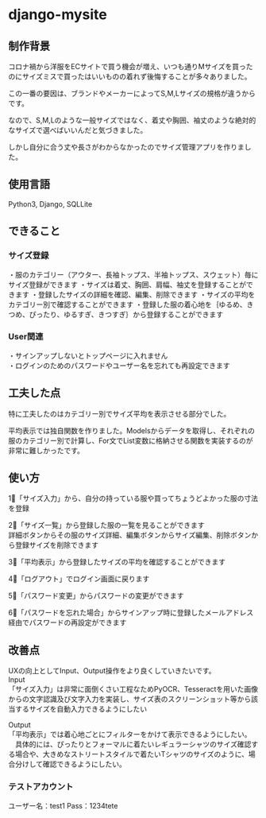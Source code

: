 # django-mysite
## 制作背景

コロナ禍から洋服をECサイトで買う機会が増え、いつも通りMサイズを買ったのにサイズミスで買ったはいいものの着れず後悔することが多々ありました。  

この一番の要因は、ブランドやメーカーによってS,M,Lサイズの規格が違うからです。  

なので、S,M,Lのような一般サイズではなく、着丈や胸囲、袖丈のような絶対的なサイズで選べばいいんだと気づきました。  

しかし自分に合う丈や長さがわからなかったのでサイズ管理アプリを作りました。  

## 使用言語 

Python3, Django, SQLLite

## できること
  ### サイズ登録  
  
・服のカテゴリー（アウター、長袖トップス、半袖トップス、スウェット）毎にサイズ登録ができます
・サイズは着丈、胸囲、肩幅、袖丈を登録することができます
・登録したサイズの詳細を確認、編集、削除できます
・サイズの平均をカテゴリー別で確認することができます
・登録した服の着心地を｛ゆるめ、きつめ、ぴったり、ゆるすぎ、きつすぎ｝から登録することができます
### User関連
  
・サインアップしないとトップページに入れません  
・ログインのためのパスワードやユーザー名を忘れても再設定できます  

## 工夫した点
  
特に工夫したのはカテゴリー別でサイズ平均を表示させる部分でした。  
  
平均表示では独自関数を作りました。Modelsからデータを取得し、それぞれの服のカテゴリー別で計算し、For文でList変数に格納させる関数を実装するのが非常に難しかったです。  
  
## 使い方
  
1⃣「サイズ入力」から、自分の持っている服や買ってちょうどよかった服の寸法を登録  

2⃣「サイズ一覧」から登録した服の一覧を見ることができます  
    詳細ボタンからその服のサイズ詳細、編集ボタンからサイズ編集、削除ボタンから登録サイズを削除できます
  
3⃣「平均表示」から登録したサイズの平均を確認することができます  

4⃣「ログアウト」でログイン画面に戻ります  

5⃣「パスワード変更」からパスワードの変更ができます  

6⃣「パスワードを忘れた場合」からサインアップ時に登録したメールアドレス経由でパスワードの再設定ができます  
## 改善点
  
UXの向上としてInput、Output操作をより良くしていきたいです。  
Input  
「サイズ入力」は非常に面倒くさい工程なためPyOCR、Tesseractを用いた画像からの文字認識及び文字入力を実装し、サイズ表のスクリーンショット等から該当するサイズを自動入力できるようにしたい  
  
Output  
「平均表示」では着心地ごとにフィルターをかけて表示できるようにしたい。  
　具体的には、ぴったりとフォーマルに着たいレギュラーシャツのサイズ確認する場合や、大きめなストリートスタイルで着たいTシャツのサイズのように、場合分けして確認できるようにしたい。  

### テストアカウント
ユーザー名：test1 Pass：1234tete
